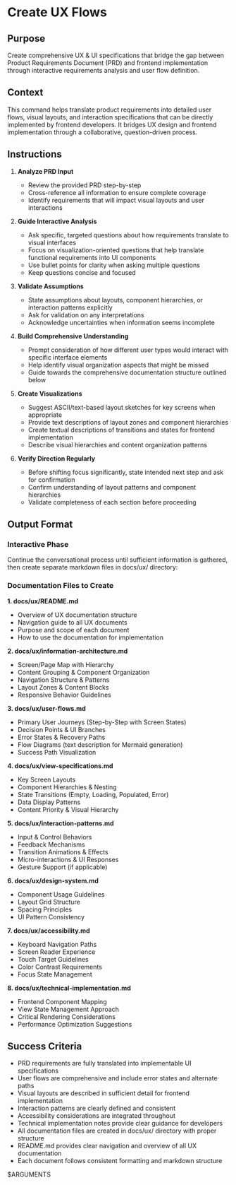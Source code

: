 # Create UX Flows

## Purpose

Create comprehensive UX & UI specifications that bridge the gap between Product Requirements Document (PRD) and frontend implementation through interactive requirements analysis and user flow definition.

## Context

This command helps translate product requirements into detailed user flows, visual layouts, and interaction specifications that can be directly implemented by frontend developers. It bridges UX design and frontend implementation through a collaborative, question-driven process.

## Instructions

1. **Analyze PRD Input**
   - Review the provided PRD step-by-step
   - Cross-reference all information to ensure complete coverage
   - Identify requirements that will impact visual layouts and user interactions

2. **Guide Interactive Analysis**
   - Ask specific, targeted questions about how requirements translate to visual interfaces
   - Focus on visualization-oriented questions that help translate functional requirements into UI components
   - Use bullet points for clarity when asking multiple questions
   - Keep questions concise and focused

3. **Validate Assumptions**
   - State assumptions about layouts, component hierarchies, or interaction patterns explicitly
   - Ask for validation on any interpretations
   - Acknowledge uncertainties when information seems incomplete

4. **Build Comprehensive Understanding**
   - Prompt consideration of how different user types would interact with specific interface elements
   - Help identify visual organization aspects that might be missed
   - Guide towards the comprehensive documentation structure outlined below

5. **Create Visualizations**
   - Suggest ASCII/text-based layout sketches for key screens when appropriate
   - Provide text descriptions of layout zones and component hierarchies
   - Create textual descriptions of transitions and states for frontend implementation
   - Describe visual hierarchies and content organization patterns

6. **Verify Direction Regularly**
   - Before shifting focus significantly, state intended next step and ask for confirmation
   - Confirm understanding of layout patterns and component hierarchies
   - Validate completeness of each section before proceeding

## Output Format

### Interactive Phase
Continue the conversational process until sufficient information is gathered, then create separate markdown files in docs/ux/ directory:

### Documentation Files to Create

**1. docs/ux/README.md**
- Overview of UX documentation structure
- Navigation guide to all UX documents
- Purpose and scope of each document
- How to use the documentation for implementation

**2. docs/ux/information-architecture.md**
- Screen/Page Map with Hierarchy
- Content Grouping & Component Organization
- Navigation Structure & Patterns
- Layout Zones & Content Blocks
- Responsive Behavior Guidelines

**3. docs/ux/user-flows.md**
- Primary User Journeys (Step-by-Step with Screen States)
- Decision Points & UI Branches
- Error States & Recovery Paths
- Flow Diagrams (text description for Mermaid generation)
- Success Path Visualization

**4. docs/ux/view-specifications.md**
- Key Screen Layouts
- Component Hierarchies & Nesting
- State Transitions (Empty, Loading, Populated, Error)
- Data Display Patterns
- Content Priority & Visual Hierarchy

**5. docs/ux/interaction-patterns.md**
- Input & Control Behaviors
- Feedback Mechanisms
- Transition Animations & Effects
- Micro-interactions & UI Responses
- Gesture Support (if applicable)

**6. docs/ux/design-system.md**
- Component Usage Guidelines
- Layout Grid Structure
- Spacing Principles
- UI Pattern Consistency

**7. docs/ux/accessibility.md**
- Keyboard Navigation Paths
- Screen Reader Experience
- Touch Target Guidelines
- Color Contrast Requirements
- Focus State Management

**8. docs/ux/technical-implementation.md**
- Frontend Component Mapping
- View State Management Approach
- Critical Rendering Considerations
- Performance Optimization Suggestions

## Success Criteria

- PRD requirements are fully translated into implementable UI specifications
- User flows are comprehensive and include error states and alternate paths
- Visual layouts are described in sufficient detail for frontend implementation
- Interaction patterns are clearly defined and consistent
- Accessibility considerations are integrated throughout
- Technical implementation notes provide clear guidance for developers
- All documentation files are created in docs/ux/ directory with proper structure
- README.md provides clear navigation and overview of all UX documentation
- Each document follows consistent formatting and markdown structure

$ARGUMENTS